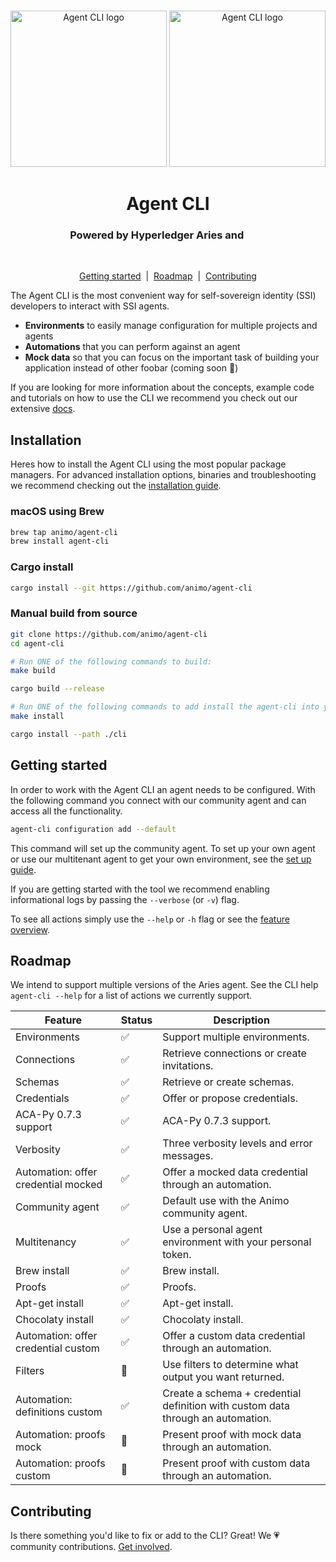 <p align="center">
  <br />
  <img
    alt="Agent CLI logo"
    src="./images/agent-cli-dark.svg#gh-dark-mode-only"
    height="250px"
  />
   <img
    alt="Agent CLI logo"
    src="./images/agent-cli-light.svg#gh-light-mode-only"
    height="250px"
  />
</p>

<h1 align="center" ><b>Agent CLI</b></h1>

<h3 align="center">Powered by Hyperledger Aries and &nbsp; <img src="./images/animo-logo-dark-background.png#gh-dark-mode-only" height="12px"><img src="./images/animo-logo-light-background.png#gh-light-mode-only" height="12px"></h3><br>

<p align="center">
<a href="#getting-started">Getting started</a> &nbsp;|&nbsp;
  <a href="#roadmap">Roadmap</a> &nbsp;|&nbsp;
  <a href="#contributing">Contributing</a> 
    
</p>

<!-- Add badges? -->

The Agent CLI is the most convenient way for self-sovereign identity (SSI) developers to interact with SSI agents.

- **Environments** to easily manage configuration for multiple projects and agents
- **Automations** that you can perform against an agent
- **Mock data** so that you can focus on the important task of building your application instead of other foobar (coming soon 🚧)

If you are looking for more information about the concepts, example code and tutorials on how to use the CLI we recommend you check out our extensive [docs](https://docs.agent-cli.animo.id/).

## Installation

Heres how to install the Agent CLI using the most popular package managers. For advanced installation options, binaries and troubleshooting we recommend checking out the [installation guide](https://docs.agent-cli.animo.id/guides/installation).

### macOS using Brew

```sh
brew tap animo/agent-cli
brew install agent-cli
```

### Cargo install

```sh
cargo install --git https://github.com/animo/agent-cli
```

### Manual build from source

```sh
git clone https://github.com/animo/agent-cli
cd agent-cli

# Run ONE of the following commands to build:
make build

cargo build --release

# Run ONE of the following commands to add install the agent-cli into your PATH
make install

cargo install --path ./cli

```

## Getting started

In order to work with the Agent CLI an agent needs to be configured. With the following command you connect with our community agent and can access all the functionality.

```sh
agent-cli configuration add --default
```

This command will set up the community agent. To set up your own agent or use our multitenant agent to get your own environment, see the [set up guide](https://docs.agent-cli.animo.id/guides/configuration).

If you are getting started with the tool we recommend enabling informational logs by passing the `--verbose` (or `-v`) flag.

To see all actions simply use the `--help` or `-h` flag or see the [feature overview](https://docs.agent-cli.animo.id/features/introduction).

## Roadmap

We intend to support multiple versions of the Aries agent. See the CLI help `agent-cli --help` for a list of actions we currently support.

| Feature                             | Status | Description                                                                     |
| ----------------------------------- | ------ | ------------------------------------------------------------------------------- |
| Environments                        | ✅     | Support multiple environments.                                                  |
| Connections                         | ✅     | Retrieve connections or create invitations.                                     |
| Schemas                             | ✅     | Retrieve or create schemas.                                                     |
| Credentials                         | ✅     | Offer or propose credentials.                                                   |
| ACA-Py 0.7.3 support                | ✅     | ACA-Py 0.7.3 support.                                                           |
| Verbosity                           | ✅     | Three verbosity levels and error messages.                                      |
| Automation: offer credential mocked | ✅     | Offer a mocked data credential through an automation.                           |
| Community agent                     | ✅     | Default use with the Animo community agent.                                     |
| Multitenancy                        | ✅     | Use a personal agent environment with your personal token.                      |
| Brew install                        | ✅     | Brew install.                                                                   |
| Proofs                              | ✅     | Proofs.                                                                         |
| Apt-get install                     | ✅     | Apt-get install.                                                                |
| Chocolaty install                   | ✅     | Chocolaty install.                                                              |
| Automation: offer credential custom | ✅     | Offer a custom data credential through an automation.                           |
| Filters                             | 🚧     | Use filters to determine what output you want returned.                         |
| Automation: definitions custom      | ✅     | Create a schema + credential definition with custom data through an automation. |
| Automation: proofs mock             | 🚧     | Present proof with mock data through an automation.                             |
| Automation: proofs custom           | 🚧     | Present proof with custom data through an automation.                           |

## Contributing

Is there something you'd like to fix or add to the CLI? Great! We 💗 community
contributions. [Get involved](https://docs.agent-cli.animo.id/community/contributing).
